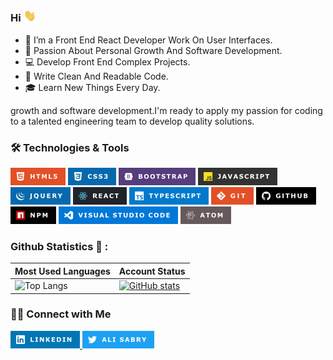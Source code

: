 ###   Hi <img src="images/Hi.gif" width="20"> 

- 🔭 I’m a Front End React Developer Work On User Interfaces.
- 🥰 Passion About Personal Growth And Software Development.
- 💻 Develop Front End Complex Projects.
- 📝 Write Clean And Readable Code.
- 🎓 Learn New Things Every Day.

growth and software development.I'm ready to apply my passion for
coding to a talented engineering team to develop quality solutions.
### 🛠 Technologies & Tools

![html5](images/HTML5.png) ![css3](images/CSS3.png) ![Bootstrap](images/BOOTSTRAP.png) ![javascript](images/JAVASCRIPT.png) 
![Jquery](images/JQUERY.png) ![React](images/REACT.png)  ![TypeScript](images/TYPESCRIPT.png)
![Git](images/GITV.png)  ![Github](images/GITHUB.png)  ![NPM](images/NPM.png)
![VisualStudioCode](images/VISUALSTUDIO.png) ![Atom](images/ATOM.png)


### Github Statistics 📶 :  
| Most Used Languages | Account Status |
| ------------------- | ------------- |
| ![Top Langs](https://github-readme-stats.vercel.app/api/top-langs/?username=ali-sabry&theme=gruvbox ) | [![GitHub stats](https://github-readme-stats.vercel.app/api?username=ali-sabry&theme=gruvbox )](https://github.com/ali-sabry) |


### 🤝🏻 Connect with Me

<a href="https://www.linkedin.com/in/ali-sabry/">
<img src="images/LINKEDIN.png">
</a>

<a href="https://www.twitter.com/alisabry__">
<img src="images/TWITTER.png">
</a>
